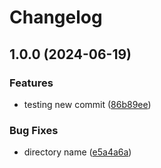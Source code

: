 # Changelog

## 1.0.0 (2024-06-19)


### Features

* testing new commit ([86b89ee](https://github.com/parthpatel16/poc-release-please/commit/86b89eeddeebd5bde972f4689e406c4aee86ef48))


### Bug Fixes

* directory name ([e5a4a6a](https://github.com/parthpatel16/poc-release-please/commit/e5a4a6a51051c0f04bfe189d63e976708d1ee04d))
